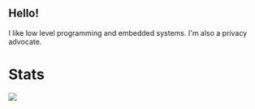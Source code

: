 ## Hello!

I like low level programming and embedded systems. I'm also a privacy advocate.


# Stats
<a href="https://github.com/luminite0?tab=repositories">
  <img align="center" src="https://github-readme-stats.vercel.app/api/top-langs/?username=luminite0&theme=tokyonight&layout=compact&langs_count=8&card_width=200">
</a>
